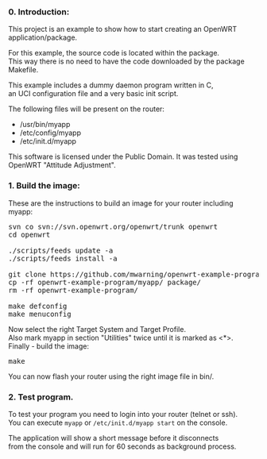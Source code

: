 ### 0. Introduction:

This project is an example to show how to start creating
an OpenWRT application/package.

For this example, the source code is located within the package.<br />
This way there is no need to have the code downloaded by the package
Makefile.

This example includes a dummy daemon program written in C,<br />
an UCI configuration file and a very basic init script.

The following files will be present on the router:

* /usr/bin/myapp
* /etc/config/myapp
* /etc/init.d/myapp

This software is licensed under the Public Domain.
It was tested using OpenWRT "Attitude Adjustment".

### 1. Build the image:

These are the instructions to build an image
for your router including myapp:

<pre>
svn co svn://svn.openwrt.org/openwrt/trunk openwrt
cd openwrt

./scripts/feeds update -a
./scripts/feeds install -a

git clone https://github.com/mwarning/openwrt-example-program.git
cp -rf openwrt-example-program/myapp/ package/
rm -rf openwrt-example-program/

make defconfig
make menuconfig
</pre>

Now select the right Target System and Target Profile.<br />
Also mark myapp in section "Utilities" twice until it is marked as <*>.<br />
Finally - build the image:
<pre>
make
</pre>

You can now flash your router using the right image file in bin/.

### 2. Test program.

To test your program you need to login into your router (telnet or ssh).<br />
You can execute `myapp` or `/etc/init.d/myapp start` on the console.

The application will show a short message before it disconnects<br />
from the console and will run for 60 seconds as background process.

